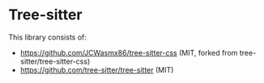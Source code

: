 # Tree-sitter
This library consists of:
- https://github.com/JCWasmx86/tree-sitter-css (MIT, forked from tree-sitter/tree-sitter-css)
- https://github.com/tree-sitter/tree-sitter (MIT)

